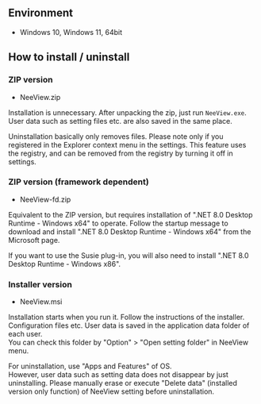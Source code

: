 ## Environment

  * Windows 10, Windows 11, 64bit

## How to install / uninstall

### ZIP version

  * NeeView<VERSION/>.zip

  Installation is unnecessary. After unpacking the zip, just run `NeeView.exe`.
  User data such as setting files etc. are also saved in the same place.  

  Uninstallation basically only removes files. 
  Please note only if you registered in the Explorer context menu in the settings. This feature uses the registry, and can be removed from the registry by turning it off in settings.

### ZIP version (framework dependent)

  * NeeView<VERSION/>-fd.zip

Equivalent to the ZIP version, but requires installation of ".NET 8.0 Desktop Runtime - Windows x64" to operate.
Follow the startup message to download and install ".NET 8.0 Desktop Runtime - Windows x64" from the Microsoft page.

If you want to use the Susie plug-in, you will also need to install ".NET 8.0 Desktop Runtime - Windows x86".

### Installer version

  * NeeView<VERSION/>.msi

  Installation starts when you run it. Follow the instructions of the installer.  
  Configuration files etc. User data is saved in the application data folder of each user.  
  You can check this folder by "Option" > "Open setting folder" in NeeView menu.  
  
  For uninstallation, use "Apps and Features" of OS.  
  However, user data such as setting data does not disappear by just uninstalling.
  Please manually erase or execute "Delete data" (installed version only function) of NeeView setting before uninstallation.

